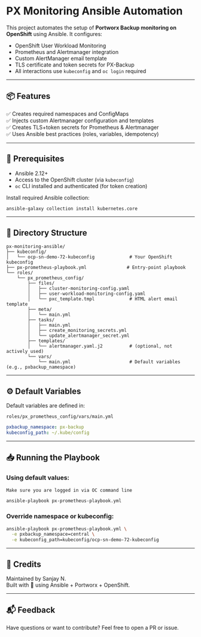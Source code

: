 # PX Monitoring Ansible Automation

This project automates the setup of **Portworx Backup monitoring on OpenShift** using Ansible. It configures:

- OpenShift User Workload Monitoring
- Prometheus and Alertmanager integration
- Custom AlertManager email template
- TLS certificate and token secrets for PX-Backup
- All interactions use `kubeconfig` and `oc login` required

---

## 📦 Features

✅ Creates required namespaces and ConfigMaps  
✅ Injects custom Alertmanager configuration and templates  
✅ Creates TLS+token secrets for Prometheus & Alertmanager  
✅ Uses Ansible best practices (roles, variables, idempotency)  

---

## 🚀 Prerequisites

- Ansible 2.12+  
- Access to the OpenShift cluster (via `kubeconfig`)  
- `oc` CLI installed and authenticated (for token creation)

Install required Ansible collection:
```bash
ansible-galaxy collection install kubernetes.core
```

---

## 📂 Directory Structure

```
px-monitoring-ansible/
├── kubeconfig/
│   └── ocp-sn-demo-72-kubeconfig             # Your OpenShift kubeconfig
├── px-prometheus-playbook.yml               # Entry-point playbook
└── roles/
    └── px_prometheus_config/
        ├── files/
        │   ├── cluster-monitoring-config.yaml
        │   ├── user-workload-monitoring-config.yaml
        │   └── pxc_template.tmpl             # HTML alert email template
        ├── meta/
        │   └── main.yml
        ├── tasks/
        │   ├── main.yml
        │   ├── create_monitoring_secrets.yml
        │   └── update_alertmanager_secret.yml
        ├── templates/
        │   └── alertmanager.yaml.j2          # (optional, not actively used)
        └── vars/
            └── main.yml                      # Default variables (e.g., pxbackup_namespace)
```

---

## ⚙️ Default Variables

Default variables are defined in:
```
roles/px_prometheus_config/vars/main.yml
```

```yaml
pxbackup_namespace: px-backup
kubeconfig_path: ~/.kube/config
```

---

## 📥 Running the Playbook

### Using default values:

```bash
Make sure you are logged in via OC command line 
```

```bash
ansible-playbook px-prometheus-playbook.yml
```

### Override namespace or kubeconfig:

```bash
ansible-playbook px-prometheus-playbook.yml \
  -e pxbackup_namespace=central \
  -e kubeconfig_path=kubeconfig/ocp-sn-demo-72-kubeconfig
```

---

## 🙌 Credits

Maintained by Sanjay N.  
Built with 💙 using Ansible + Portworx + OpenShift.

---

## 📬 Feedback

Have questions or want to contribute? Feel free to open a PR or issue.

